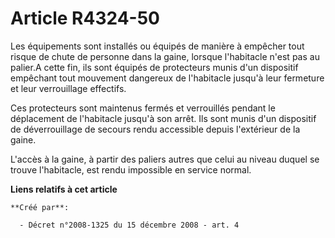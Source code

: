 # Article R4324-50

Les équipements sont installés ou équipés de manière à empêcher tout risque de chute de personne dans la gaine, lorsque
l'habitacle n'est pas au palier.A cette fin, ils sont équipés de protecteurs munis d'un dispositif empêchant tout mouvement
dangereux de l'habitacle jusqu'à leur fermeture et leur verrouillage effectifs. 

Ces protecteurs sont maintenus fermés et verrouillés pendant le déplacement de l'habitacle jusqu'à son arrêt. Ils sont munis
d'un dispositif de déverrouillage de secours rendu accessible depuis l'extérieur de la gaine. 

L'accès à la gaine, à partir des paliers autres que celui au niveau duquel se trouve l'habitacle, est rendu impossible en
service normal.

**Liens relatifs à cet article**

	**Créé par**:

	  - Décret n°2008-1325 du 15 décembre 2008 - art. 4
